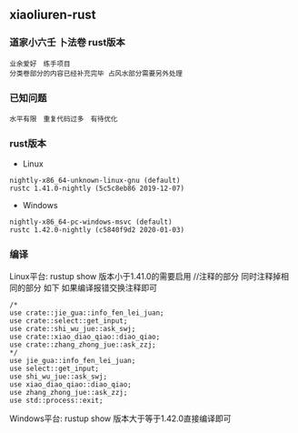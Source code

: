 ## xiaoliuren-rust

### 道家小六壬 卜法卷 rust版本

```text
业余爱好　练手项目
分类卷部分的内容已经补充完毕 占风水部分需要另外处理

```
### 已知问题 
```text
水平有限　重复代码过多　有待优化
```

### rust版本

 - Linux
```
nightly-x86_64-unknown-linux-gnu (default)
rustc 1.41.0-nightly (5c5c8eb86 2019-12-07)

```

 - Windows
```
nightly-x86_64-pc-windows-msvc (default)
rustc 1.42.0-nightly (c5840f9d2 2020-01-03)
```

### 编译

Linux平台: rustup show 版本小于1.41.0的需要启用 //注释的部分 同时注释掉相同的部分
如下 如果编译报错交换注释即可
```
/*
use crate::jie_gua::info_fen_lei_juan;
use crate::select::get_input;
use crate::shi_wu_jue::ask_swj;
use crate::xiao_diao_qiao::diao_qiao;
use crate::zhang_zhong_jue::ask_zzj;
*/
use jie_gua::info_fen_lei_juan;
use select::get_input;
use shi_wu_jue::ask_swj;
use xiao_diao_qiao::diao_qiao;
use zhang_zhong_jue::ask_zzj;
use std::process::exit;
```

Windows平台: rustup show 版本大于等于1.42.0直接编译即可

